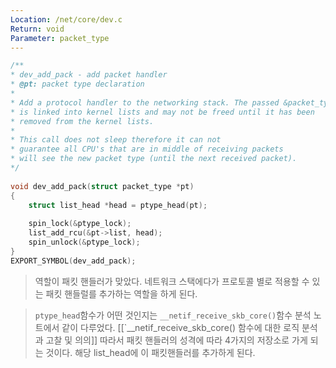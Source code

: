 ```yaml
---
Location: /net/core/dev.c
Return: void
Parameter: packet_type
---
```

```c
/**
* dev_add_pack - add packet handler
* @pt: packet type declaration
*
* Add a protocol handler to the networking stack. The passed &packet_type
* is linked into kernel lists and may not be freed until it has been
* removed from the kernel lists.
*
* This call does not sleep therefore it can not
* guarantee all CPU's that are in middle of receiving packets
* will see the new packet type (until the next received packet).
*/
  
void dev_add_pack(struct packet_type *pt)
{
	struct list_head *head = ptype_head(pt);
	  
	spin_lock(&ptype_lock);
	list_add_rcu(&pt->list, head);
	spin_unlock(&ptype_lock);
}
EXPORT_SYMBOL(dev_add_pack);
```

> 역할이 패킷 핸들러가 맞았다. 네트워크 스택에다가 프로토콜 별로 적용할 수 있는 패킷 핸들럴를 추가하는 역할을 하게 된다.

>`ptype_head`함수가 어떤 것인지는 `__netif_receive_skb_core()`함수 분석 노트에서 같이 다루었다.
>[[`__netif_receive_skb_core() 함수에 대한 로직 분석과 고찰 및 의의]]
>따라서 패킷 핸들러의 성격에 따라 4가지의 저장소로 가게 되는 것이다. 해당 list_head에 이 패킷핸들러를 추가하게 된다.